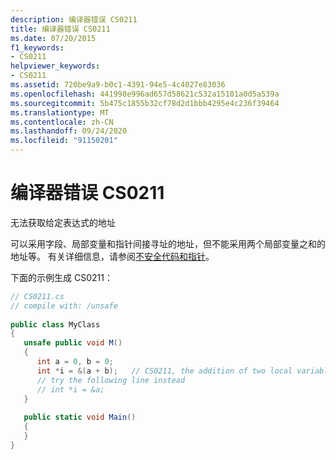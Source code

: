 ```yaml
---
description: 编译器错误 CS0211
title: 编译器错误 CS0211
ms.date: 07/20/2015
f1_keywords:
- CS0211
helpviewer_keywords:
- CS0211
ms.assetid: 720be9a9-b0c1-4391-94e5-4c4027e83036
ms.openlocfilehash: 441998e996ad657d58621c532a15101a0d5a539a
ms.sourcegitcommit: 5b475c1855b32cf78d2d1bbb4295e4c236f39464
ms.translationtype: MT
ms.contentlocale: zh-CN
ms.lasthandoff: 09/24/2020
ms.locfileid: "91150201"
---
```

# <a name="compiler-error-cs0211"></a>编译器错误 CS0211

无法获取给定表达式的地址  
  
 可以采用字段、局部变量和指针间接寻址的地址，但不能采用两个局部变量之和的地址等。 有关详细信息，请参阅[不安全代码和指针](../programming-guide/unsafe-code-pointers/index.md)。  
  
 下面的示例生成 CS0211：  
  
```csharp  
// CS0211.cs  
// compile with: /unsafe  
  
public class MyClass  
{  
   unsafe public void M()  
   {  
      int a = 0, b = 0;  
      int *i = &(a + b);   // CS0211, the addition of two local variables  
      // try the following line instead  
      // int *i = &a;  
   }  
  
   public static void Main()  
   {  
   }  
}  
```
